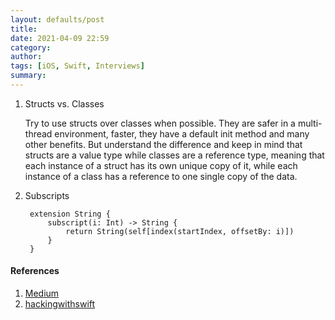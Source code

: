 ```yaml
---
layout: defaults/post
title: 
date: 2021-04-09 22:59
category: 
author: 
tags: [iOS, Swift, Interviews]
summary: 
---
```


1. Structs vs. Classes

    Try to use structs over classes when possible. They are safer in a multi-thread environment, faster, they have a default init method and many other benefits. But understand the difference and keep in mind that structs are a value type while classes are a reference type, meaning that each instance of a struct has its own unique copy of it, while each instance of a class has a reference to one single copy of the data.

1. Subscripts

        extension String {
            subscript(i: Int) -> String {
                return String(self[index(startIndex, offsetBy: i)])
            }
        }

#### References
1. [Medium](https://medium.com/codestory/when-you-write-code-in-swift-write-code-in-swift-abdac43d44fa)
1. [hackingwithswift](https://www.hackingwithswift.com/example-code/strings/how-to-read-a-single-character-from-a-string)